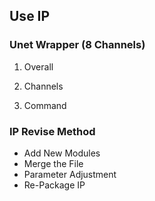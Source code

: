 ## Use IP ##
### Unet Wrapper (8 Channels) ###

1. Overall

2. Channels

3. Command

### IP Revise Method ###

* Add New Modules
* Merge the File
* Parameter Adjustment 
* Re-Package IP

